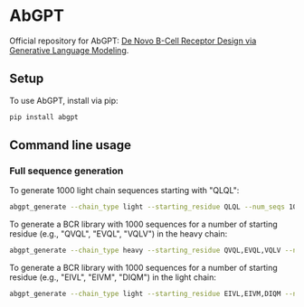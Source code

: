 # AbGPT
Official repository for AbGPT: [De Novo B-Cell Receptor Design via Generative Language Modeling](https://www.biorxiv.org/xxxxxxxxxx).

## Setup
To use AbGPT, install via pip:
```bash
pip install abgpt
```

<!-- Alternatively, you can clone this repository and install the package locally:
```bash
$ git clone git@github.com:BaratiLab/AbGPT.git 
$ pip install AbGPT
``` -->

## Command line usage

### Full sequence generation
To generate 1000 light chain sequences starting with "QLQL":
```bash
abgpt_generate --chain_type light --starting_residue QLQL --num_seqs 1000
```

To generate a BCR library with 1000 sequences for a number of starting residue (e.g., "QVQL", "EVQL", "VQLV") in the heavy chain:
```bash
abgpt_generate --chain_type heavy --starting_residue QVQL,EVQL,VQLV --num_seqs_each_starting_residue 1000
```

To generate a BCR library with 1000 sequences for a number of starting residue (e.g., "EIVL", "EIVM", "DIQM") in the light chain:
```bash
abgpt_generate --chain_type light --starting_residue EIVL,EIVM,DIQM --num_seqs_each_starting_residue 1000
```